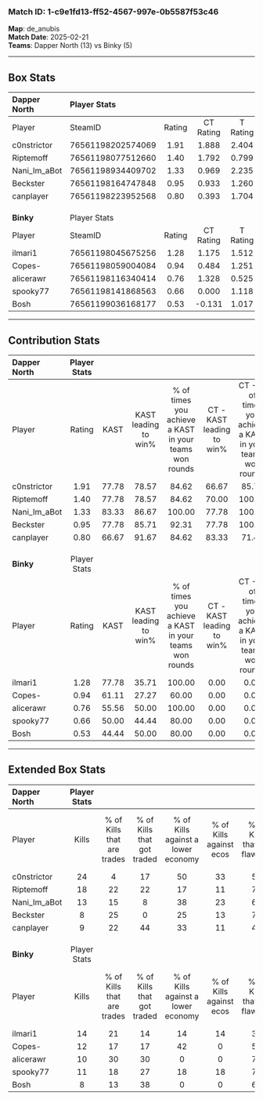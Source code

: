 ### Match ID: 1-c9e1fd13-ff52-4567-997e-0b5587f53c46  
**Map**: de_anubis  
**Match Date**: 2025-02-21  
**Teams**: Dapper North (13) vs Binky (5)  

---  

## Box Stats  

| **Dapper North** | Player Stats      |        |           |          |       |       |       |         |        |      |     |
| :- | :- | :-: | :-: | :-: | :-: | :-: | :-: | :-: | :-: | :-: | :-: |
| Player           | SteamID           | Rating | CT Rating | T Rating | KAST  |  ADR  | Kills | Assists | Deaths | K/D  | HS% |
| c0nstrictor      | 76561198202574069 |  1.91  |   1.888   |  2.404   | 77.78 | 148.9 |  24   |    7    |   13   | 1.85 | 62  |
| Riptemoff        | 76561198077512660 |  1.40  |   1.792   |  0.799   | 77.78 | 78.9  |  18   |    2    |   12   | 1.50 | 11  |
| Nani_Im_aBot     | 76561198934409702 |  1.33  |   0.969   |  2.235   | 83.33 | 92.3  |  13   |    7    |   10   | 1.30 | 76  |
| Beckster         | 76561198164747848 |  0.95  |   0.933   |  1.260   | 77.78 | 55.9  |   8   |    5    |   9    | 0.89 | 37  |
| canplayer        | 76561198223952568 |  0.80  |   0.393   |  1.704   | 66.67 | 38.4  |   9   |    4    |   11   | 0.82 | 44  |
|                  |                   |        |           |          |       |       |       |         |        |      |     |
|                  |                   |        |           |          |       |       |       |         |        |      |     |
|                  |                   |        |           |          |       |       |       |         |        |      |     |
| **Binky**        | Player Stats      |        |           |          |       |       |       |         |        |      |     |
| Player           | SteamID           | Rating | CT Rating | T Rating | KAST  |  ADR  | Kills | Assists | Deaths | K/D  | HS% |
| ilmari1          | 76561198045675256 |  1.28  |   1.175   |  1.512   | 77.78 | 110.3 |  14   |    7    |   14   | 1.00 | 42  |
| Copes-           | 76561198059004084 |  0.94  |   0.484   |  1.251   | 61.11 | 78.0  |  12   |    3    |   14   | 0.86 | 58  |
| alicerawr        | 76561198116340414 |  0.76  |   1.328   |  0.525   | 55.56 | 60.6  |  10   |    1    |   13   | 0.77 | 60  |
| spooky77         | 76561198141868563 |  0.66  |   0.000   |  1.118   | 50.00 | 62.2  |  11   |    1    |   17   | 0.65 | 36  |
| Bosh             | 76561199036168177 |  0.53  |  -0.131   |  1.017   | 44.44 | 51.9  |   8   |    1    |   14   | 0.57 | 37  |
---  

## Contribution Stats  

| **Dapper North** | Player Stats |       |                      |                                                        |                           |                                                             |                          |                                                            |
| :- | :-: | :-: | :-: | :-: | :-: | :-: | :-: | :-: |
| Player           |    Rating    | KAST  | KAST leading to win% | % of times you achieve a KAST in your teams won rounds | CT - KAST leading to win% | CT - % of times you achieve a KAST in your teams won rounds | T - KAST leading to win% | T - % of times you achieve a KAST in your teams won rounds |
| c0nstrictor      |     1.91     | 77.78 |        78.57         |                         84.62                          |           66.67           |                            85.71                            |          100.00          |                           83.33                            |
| Riptemoff        |     1.40     | 77.78 |        78.57         |                         84.62                          |           70.00           |                           100.00                            |          100.00          |                           66.67                            |
| Nani_Im_aBot     |     1.33     | 83.33 |        86.67         |                         100.00                         |           77.78           |                           100.00                            |          100.00          |                           100.00                           |
| Beckster         |     0.95     | 77.78 |        85.71         |                         92.31                          |           77.78           |                           100.00                            |          100.00          |                           83.33                            |
| canplayer        |     0.80     | 66.67 |        91.67         |                         84.62                          |           83.33           |                            71.43                            |          100.00          |                           100.00                           |
|                  |              |       |                      |                                                        |                           |                                                             |                          |                                                            |
|                  |              |       |                      |                                                        |                           |                                                             |                          |                                                            |
|                  |              |       |                      |                                                        |                           |                                                             |                          |                                                            |
| **Binky**        | Player Stats |       |                      |                                                        |                           |                                                             |                          |                                                            |
| Player           |    Rating    | KAST  | KAST leading to win% | % of times you achieve a KAST in your teams won rounds | CT - KAST leading to win% | CT - % of times you achieve a KAST in your teams won rounds | T - KAST leading to win% | T - % of times you achieve a KAST in your teams won rounds |
| ilmari1          |     1.28     | 77.78 |        35.71         |                         100.00                         |           0.00            |                            0.00                             |          50.00           |                           100.00                           |
| Copes-           |     0.94     | 61.11 |        27.27         |                         60.00                          |           0.00            |                            0.00                             |          42.86           |                           60.00                            |
| alicerawr        |     0.76     | 55.56 |        50.00         |                         100.00                         |           0.00            |                            0.00                             |          71.43           |                           100.00                           |
| spooky77         |     0.66     | 50.00 |        44.44         |                         80.00                          |           0.00            |                            0.00                             |          50.00           |                           80.00                            |
| Bosh             |     0.53     | 44.44 |        50.00         |                         80.00                          |           0.00            |                            0.00                             |          57.14           |                           80.00                            |
---  

## Extended Box Stats  

| **Dapper North** | Player Stats |                            |                            |                                    |                         |                              |                                 |        |                             |                                     |                          |                               |                            |
| :- | :-: | :-: | :-: | :-: | :-: | :-: | :-: | :-: | :-: | :-: | :-: | :-: | :-: |
| Player           |    Kills     | % of Kills that are trades | % of Kills that got traded | % of Kills against a lower economy | % of Kills against ecos | % of Kills that are flawless | % of Kills that are close duels | Deaths | % of Deaths that get traded | % of Deaths against a lower economy | % of Deaths against ecos | % of Deaths that are flawless | % of Deaths that are close |
| c0nstrictor      |      24      |             4              |             17             |                 50                 |           33            |              58              |                4                |   13   |             38              |                 31                  |            8             |              31               |             23             |
| Riptemoff        |      18      |             22             |             22             |                 17                 |           11            |              78              |                0                |   12   |             17              |                 25                  |            17            |              83               |             0              |
| Nani_Im_aBot     |      13      |             15             |             8              |                 38                 |           23            |              69              |                0                |   10   |             20              |                 30                  |            0             |              40               |             10             |
| Beckster         |      8       |             25             |             0              |                 25                 |           13            |              75              |                0                |   9    |             33              |                 22                  |            0             |              44               |             11             |
| canplayer        |      9       |             22             |             44             |                 33                 |           11            |              44              |               11                |   11   |              9              |                 18                  |            0             |              82               |             9              |
|                  |              |                            |                            |                                    |                         |                              |                                 |        |                             |                                     |                          |                               |                            |
|                  |              |                            |                            |                                    |                         |                              |                                 |        |                             |                                     |                          |                               |                            |
|                  |              |                            |                            |                                    |                         |                              |                                 |        |                             |                                     |                          |                               |                            |
| **Binky**        | Player Stats |                            |                            |                                    |                         |                              |                                 |        |                             |                                     |                          |                               |                            |
| Player           |    Kills     | % of Kills that are trades | % of Kills that got traded | % of Kills against a lower economy | % of Kills against ecos | % of Kills that are flawless | % of Kills that are close duels | Deaths | % of Deaths that get traded | % of Deaths against a lower economy | % of Deaths against ecos | % of Deaths that are flawless | % of Deaths that are close |
| ilmari1          |      14      |             21             |             14             |                 14                 |           14            |              36              |               21                |   14   |             29              |                  0                  |            0             |              43               |             0              |
| Copes-           |      12      |             17             |             17             |                 42                 |            0            |              58              |                0                |   14   |             14              |                  7                  |            7             |              57               |             7              |
| alicerawr        |      10      |             30             |             30             |                 0                  |            0            |              70              |                0                |   13   |              8              |                  0                  |            0             |              77               |             0              |
| spooky77         |      11      |             18             |             27             |                 18                 |           18            |              73              |               18                |   17   |             18              |                  6                  |            6             |              82               |             0              |
| Bosh             |      8       |             13             |             38             |                 0                  |            0            |              63              |               13                |   14   |             21              |                 14                  |            7             |              71               |             7              |
